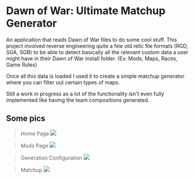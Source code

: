 # Dawn of War: Ultimate Matchup Generator

An application that reads Dawn of War files to do some cool stuff.
This project involved reverse engineering quite a few old relic file formats (RGD, SGA, SGB) to be able to detect basically all the
relevant custom data a user might have in their Dawn of War install folder. (Ex: Mods, Maps, Races, Game Rules)

Once all this data is loaded I used it to create a simple matchup generator where you can filter out certain types of maps.

Still a work in progress as a lot of the functionality isn't even fully implemented like having the team compositions generated.


## Some pics

> Home Page
![](https://github.com/jbelford/Dawn-of-War-UMG/pics/home.png)

> Mods Page
![](https://github.com/jbelford/Dawn-of-War-UMG/pics/mods.png)

> Generation Configuration
![](https://github.com/jbelford/Dawn-of-War-UMG/pics/generation.png)

> Matchup
![](https://github.com/jbelford/Dawn-of-War-UMG/pics/generation.png)
